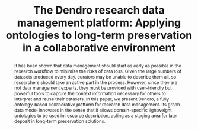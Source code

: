 ---
abstract: "It has been shown that data management should start as early as possible
  in the research workflow to minimize the risks of data loss. Given the large numbers
  of datasets produced every day, curators may be unable to describe them all, so
  researchers should take an active part in the process. However, since they are not
  data management experts, they must be provided with user-friendly but powerful tools
  to capture the context information necessary for others to interpret and reuse their
  datasets. In this paper, we present Dendro, a fully ontology-based collaborative
  platform for research data management. Its graph data model innovates in the sense
  that it allows domain-specific lightweight ontologies to be used in resource description,
  acting as a staging area for later deposit in long-term preservation solutions.
  \n\n "
creators:
- da Silva, João
- Castro, João
- Ribeiro, Cristina
- Lopes, João
date: null
document_url: https://services.phaidra.univie.ac.at/api/object/o:378115/download
grand_parent: iPRES
institutions: []
keywords:
- research data management
- data curation
- ontologies
- data repositories
- dendro
landing_page_url: https://phaidra.univie.ac.at/o:378115
language: eng
layout: publication
license: CC BY-NC-SA 3.0 AT
notes_url: null
parent: iPRES 2014
publication_type: paper
size: 602422
slides_url: null
source_name: iPRES
stream_url: null
title: 'The Dendro research data management platform: Applying ontologies to long-term
  preservation in a collaborative environment'
year: 2014
---
